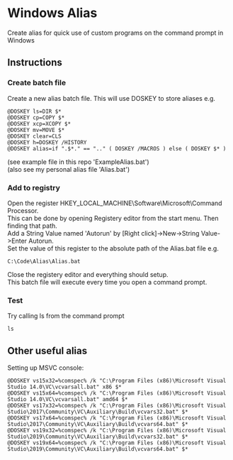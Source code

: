 # Windows Alias
Create alias for quick use of custom programs on the command prompt in Windows

## Instructions
### Create batch file
Create a new alias batch file.
This will use DOSKEY to store aliases e.g.
```
@DOSKEY ls=DIR $* 
@DOSKEY cp=COPY $* 
@DOSKEY xcp=XCOPY $*
@DOSKEY mv=MOVE $* 
@DOSKEY clear=CLS
@DOSKEY h=DOSKEY /HISTORY
@DOSKEY alias=if ".$*." == ".." ( DOSKEY /MACROS ) else ( DOSKEY $* )
```
(see example file in this repo 'ExampleAlias.bat')  
(also see my personal alias file 'Alias.bat')

### Add to registry
Open the register HKEY_LOCAL_MACHINE\Software\Microsoft\Command Processor.  
This can be done by opening Registery editor from the start menu. Then finding that path.  
Add a String Value named 'Autorun' by [Right click]->New->String Value->Enter Autorun.  
Set the value of this register to the absolute path of the Alias.bat file e.g.  
```
C:\Code\Alias\Alias.bat
```
Close the registery editor and everything should setup.  
This batch file will execute every time you open a command prompt.

### Test
Try calling ls from the command prompt 
```
ls
```

## Other useful alias
Setting up MSVC console:
```
@DOSKEY vs15x32=%comspec% /k "C:\Program Files (x86)\Microsoft Visual Studio 14.0\VC\vcvarsall.bat" x86 $* 
@DOSKEY vs15x64=%comspec% /k "C:\Program Files (x86)\Microsoft Visual Studio 14.0\VC\vcvarsall.bat" amd64 $* 
@DOSKEY vs17x32=%comspec% /k "C:\Program Files (x86)\Microsoft Visual Studio\2017\Community\VC\Auxiliary\Build\vcvars32.bat" $* 
@DOSKEY vs17x64=%comspec% /k "C:\Program Files (x86)\Microsoft Visual Studio\2017\Community\VC\Auxiliary\Build\vcvars64.bat" $* 
@DOSKEY vs19x32=%comspec% /k "C:\Program Files (x86)\Microsoft Visual Studio\2019\Community\VC\Auxiliary\Build\vcvars32.bat" $* 
@DOSKEY vs19x64=%comspec% /k "C:\Program Files (x86)\Microsoft Visual Studio\2019\Community\VC\Auxiliary\Build\vcvars64.bat" $* 
```
